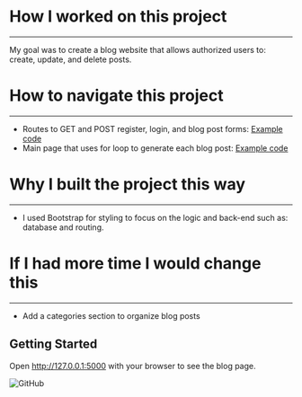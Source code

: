 # How I worked on this project

---
My goal was to create a blog website that allows authorized users to: create, update, and delete posts.

# How to navigate this project

---
- Routes to GET and POST register, login, and blog post forms: [Example code](https://github.com/Renkai7/Python_Bootcamp/blob/main/Section_69-Blog-Add_Users/main.py)
- Main page that uses for loop to generate each blog post: [Example code](https://github.com/Renkai7/Python_Bootcamp/blob/main/Section_69-Blog-Add_Users/templates/index.html)

# Why I built the project this way

---
- I used Bootstrap for styling to focus on the logic and back-end such as: database and routing.

# If I had more time I would change this

---
- Add a categories section to organize blog posts 

## Getting Started
Open http://127.0.0.1:5000 with your browser to see the blog page.

![GitHub](https://img.shields.io/badge/license-MIT-green)
